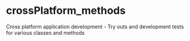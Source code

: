 # crossPlatform_methods
Cross platform application development - Try outs and development tests for various classes and methods
